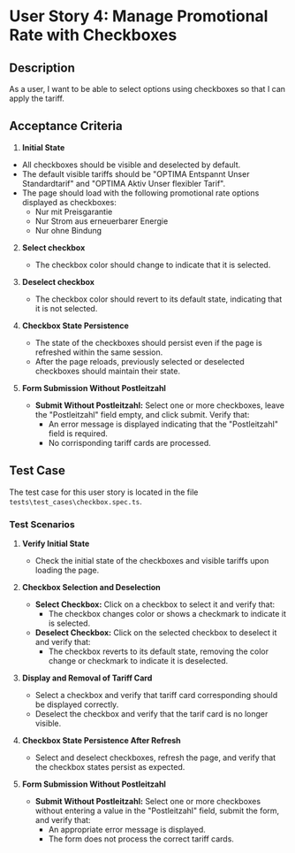 # User Story 4: Manage Promotional Rate with Checkboxes

## Description
As a user, I want to be able to select options using checkboxes so that I can apply the tariff.

## Acceptance Criteria

1. **Initial State**
-  All checkboxes should be visible and deselected by default.
-  The default visible tariffs should be "OPTIMA Entspannt Unser Standardtarif" and "OPTIMA Aktiv 
Unser flexibler Tarif".
-  The page should load with the following promotional rate options displayed as checkboxes:
   - Nur mit Preisgarantie
   - Nur Strom aus erneuerbarer Energie
   - Nur ohne Bindung

2. **Select checkbox**
   - The checkbox color should change to indicate that it is selected.

3. **Deselect checkbox**
   - The checkbox color should revert to its default state, indicating that it is not selected.

4. **Checkbox State Persistence**
   - The state of the checkboxes should persist even if the page is refreshed within the same session.
   - After the page reloads, previously selected or deselected checkboxes should maintain their state.

5. **Form Submission Without Postleitzahl**
   - **Submit Without Postleitzahl:** Select one or more checkboxes, leave the "Postleitzahl" field empty, and click submit. Verify that:
     - An error message is displayed indicating that the "Postleitzahl" field is required.
     - No corrisponding tariff cards are processed.

## Test Case
The test case for this user story is located in the file `tests\test_cases\checkbox.spec.ts`.

### Test Scenarios

1. **Verify Initial State**
   - Check the initial state of the checkboxes and visible tariffs upon loading the page.

2. **Checkbox Selection and Deselection**
   - **Select Checkbox:** Click on a checkbox to select it and verify that:
     - The checkbox changes color or shows a checkmark to indicate it is selected.
   - **Deselect Checkbox:** Click on the selected checkbox to deselect it and verify that:
     - The checkbox reverts to its default state, removing the color change or checkmark to indicate it is deselected.

3. **Display and Removal of Tariff Card**
   - Select a checkbox and verify that tariff card corresponding should be displayed correctly.
   - Deselect the checkbox and verify that the tarif card is no longer visible.

4. **Checkbox State Persistence After Refresh**
   - Select and deselect checkboxes, refresh the page, and verify that the checkbox states persist as expected.

5. **Form Submission Without Postleitzahl**
   - **Submit Without Postleitzahl:** Select one or more checkboxes without entering a value in the "Postleitzahl" field, submit the form, and verify that:
     - An appropriate error message is displayed.
     - The form does not process the correct tariff cards.